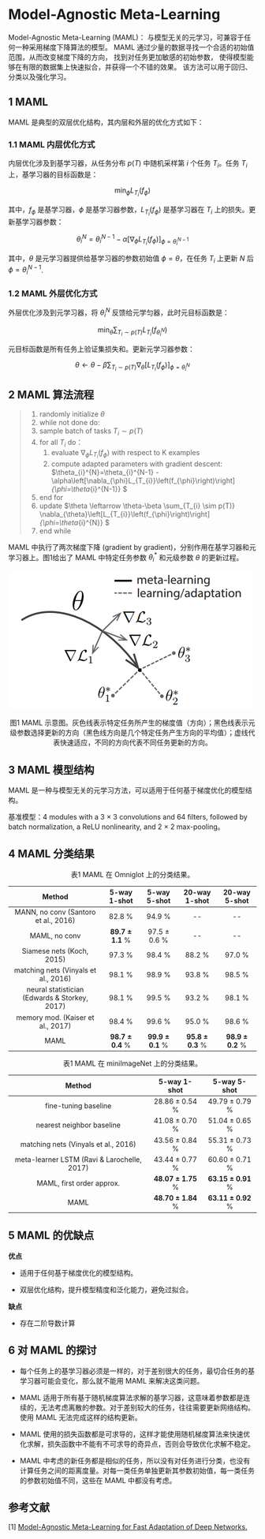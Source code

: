 # Model-Agnostic Meta-Learning

Model-Agnostic Meta-Learning (MAML)： 
与模型无关的元学习，可兼容于任何一种采用梯度下降算法的模型。
MAML 通过少量的数据寻找一个合适的初始值范围，从而改变梯度下降的方向，
找到对任务更加敏感的初始参数，
使得模型能够在有限的数据集上快速拟合，并获得一个不错的效果。
该方法可以用于回归、分类以及强化学习。


## 1 MAML 

MAML 是典型的双层优化结构，其内层和外层的优化方式如下：

### 1.1 MAML 内层优化方式

内层优化涉及到基学习器，从任务分布 $p(T)$ 中随机采样第 $i$ 个任务 $T_{i}$。任务 $T_{i}$ 上，基学习器的目标函数是：

$$ 
\min _{\phi} L_{T_{i}}\left(f_{\phi}\right) 
$$

其中，$f_{\phi}$ 是基学习器，$\phi$ 是基学习器参数，$L_{T_{i}}\left(f_{\phi}\right)$ 是基学习器在 $T_{i}$ 上的损失。更新基学习器参数：

$$
\theta_{i}^{N}=\theta_{i}^{N-1}-\alpha\left[\nabla_{\phi}
L_{T_{i}}\left(f_{\phi}\right)\right]_{\phi=\theta_{i}^{N-1}} 
$$

其中，$\theta$ 是元学习器提供给基学习器的参数初始值 $\phi=\theta$，在任务 $T_{i}$ 上更新 $N$ 后 $\phi=\theta_{i}^{N-1}$.

### 1.2 MAML 外层优化方式

外层优化涉及到元学习器，将 $\theta_{i}^{N}$ 反馈给元学匀器，此时元目标函数是：

$$ 
\min _{\theta} \sum_{T_{i}\sim p(T)} L_{T_{i}}\left(f_{\theta_{i}^{N}}\right) 
$$

元目标函数是所有任务上验证集损失和。更新元学习器参数：

$$
\theta \leftarrow \theta-\beta \sum_{T_{i} \sim p(T)} \nabla_{\theta}\left[L_{T_{i}}\left(f_{\phi}\right)\right]_{\phi=\theta_{i}^{N}} 
$$

## 2 MAML 算法流程

>1. randomly initialize $\theta$
>2. while not done do:
>   1. sample batch of tasks $T_i \sim p(T)$
>   2. for all $T_i$ do：
>       1. evaluate $\nabla_{\phi}L_{T_{i}}\left(f_{\phi}\right)$ with respect to K examples
>       2. compute adapted parameters with gradient descent: $\theta_{i}^{N}=\theta_{i}^{N-1}   -\alpha\left[\nabla_{\phi}L_{T_{i}}\left(f_{\phi}\right)\right]_{\phi=\theta_{i}^{N-1}} $
>   3. end for
>   4. update $\theta \leftarrow \theta-\beta \sum_{T_{i} \sim p(T)} \nabla_{\theta}\left[L_{T_{i}}\left(f_{\phi}\right)\right]_{\phi=\theta_{i}^{N}} $
>3. end while

MAML 中执行了两次梯度下降 (gradient by gradient)，分别作用在基学习器和元学习器上。图1给出了 MAML 中特定任务参数 $\theta_{i}^{*}$ 和元级参数 $\theta$ 的更新过程。

![MAML Schematic Diagram](../../../images/meta_learning/optimization_based_meta_learning/MAML/MAMLSchematicDiagram.png)
<center>
图1	MAML 示意图。灰色线表示特定任务所产生的梯度值（方向）；黑色线表示元级参数选择更新的方向（黑色线方向是几个特定任务产生方向的平均值）；虚线代表快速适应，不同的方向代表不同任务更新的方向。
</center>


## 3 MAML 模型结构

MAML 是一种与模型无关的元学习方法，可以适用于任何基于梯度优化的模型结构。

基准模型：4 modules with a 3  $\times$ 3 convolutions and 64 filters, 
followed by batch normalization, 
a ReLU nonlinearity, 
and 2 $\times$ 2 max-pooling。


## 4 MAML 分类结果

<center>
表1	MAML 在 Omniglot 上的分类结果。
</center>

| Method | 5-way 1-shot | 5-way 5-shot | 20-way 1-shot | 20-way 5-shot |  
| :----: | :----: | :----: | :----: | :----: |
| MANN, no conv (Santoro et al., 2016) | 82.8 $\%$ | 94.9 $\%$ | -- | -- |
| MAML, no conv | **89.7 $\pm$ 1.1** $\%$ | 97.5 $\pm$ 0.6 $\%$ | -- | -- |
| Siamese nets (Koch, 2015) | 97.3 $\%$ | 98.4 $\%$ | 88.2 $\%$ | 97.0 $\%$ |
| matching nets (Vinyals et al., 2016) | 98.1 $\%$ | 98.9 $\%$ | 93.8 $\%$ | 98.5 $\%$ |
| neural statistician (Edwards & Storkey, 2017) | 98.1 $\%$ | 99.5 $\%$ | 93.2 $\%$ | 98.1 $\%$ |
| memory mod. (Kaiser et al., 2017) | 98.4 $\%$ | 99.6 $\%$ | 95.0 $\%$ | 98.6 $\%$ |
| MAML | **98.7 $\pm$ 0.4** $\%$ | **99.9 $\pm$ 0.1** $\%$ | **95.8 $\pm$ 0.3** $\%$ | **98.9 $\pm$ 0.2** $\%$ |

<center>
表1	MAML 在 miniImageNet 上的分类结果。
</center>

| Method | 5-way 1-shot | 5-way 5-shot |
| :----: | :----: | :----: |
| fine-tuning baseline | 28.86 $\pm$ 0.54 $\%$ | 49.79 $\pm$ 0.79 $\%$ |
| nearest neighbor baseline | 41.08 $\pm$ 0.70 $\%$ | 51.04 $\pm$ 0.65 $\%$ |
| matching nets (Vinyals et al., 2016) | 43.56 $\pm$ 0.84 $\%$ | 55.31 $\pm$ 0.73 $\%$ |
| meta-learner LSTM (Ravi & Larochelle, 2017) | 43.44 $\pm$ 0.77 $\%$ | 60.60 $\pm$ 0.71 $\%$ |
| MAML, first order approx. | **48.07 $\pm$ 1.75** $\%$ | **63.15 $\pm$ 0.91** $\%$ |
| MAML | **48.70 $\pm$ 1.84** $\%$ | **63.11 $\pm$ 0.92** $\%$ |


## 5 MAML 的优缺点

**优点**

- 适用于任何基于梯度优化的模型结构。

- 双层优化结构，提升模型精度和泛化能力，避免过拟合。

**缺点**

- 存在二阶导数计算


## 6 对 MAML 的探讨

- 每个任务上的基学习器必须是一样的，对于差别很大的任务，最切合任务的基学习器可能会变化，那么就不能用 MAML 来解决这类问题。

- MAML 适用于所有基于随机梯度算法求解的基学习器，这意味着参数都是连续的，无法考虑离散的参数。对于差别较大的任务，往往需要更新网络结构。使用 MAML 无法完成这样的结构更新。

- MAML 使用的损失函数都是可求导的，这样才能使用随机梯度算法来快速优化求解，损失函数中不能有不可求导的奇异点，否则会导致优化求解不稳定。

- MAML 中考虑的新任务都是相似的任务，所以没有对任务进行分类，也没有计算任务之间的距离度量。对每一类任务单独更新其参数初始值，每一类任务的参数初始值不同，这些在 MAML 中都没有考虑。


## 参考文献

[1] [Model-Agnostic Meta-Learning for Fast Adaptation of Deep Networks.](http://proceedings.mlr.press/v70/finn17a.html)





